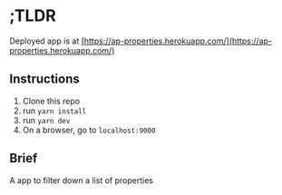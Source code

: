 # ;TLDR

Deployed app is at [https://ap-properties.herokuapp.com/](https://ap-properties.herokuapp.com/)

## Instructions

1. Clone this repo
1. run `yarn install`
1. run `yarn dev`
1. On a browser, go to `localhost:9000`

## Brief

A app to filter down a list of properties
